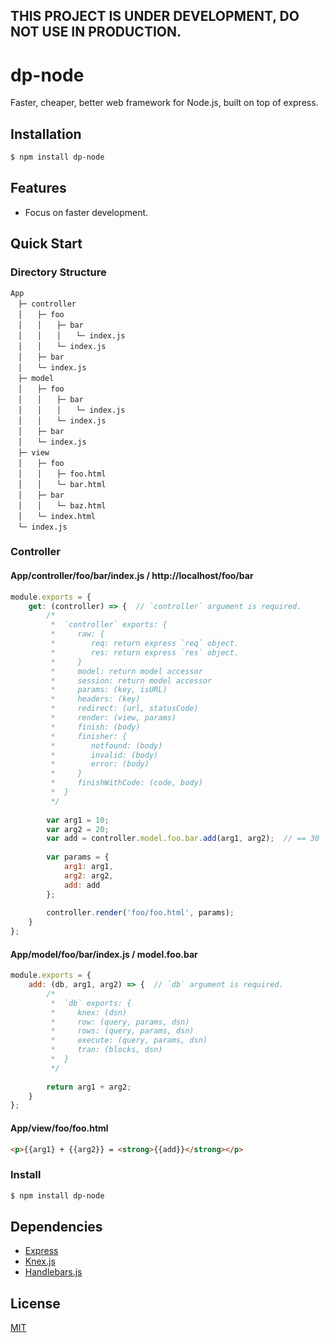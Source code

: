 **THIS PROJECT IS UNDER DEVELOPMENT, DO NOT USE IN PRODUCTION.**
----------------------------------------------------------------

# dp-node

Faster, cheaper, better web framework for Node.js, built on top of express.

## Installation

```bash
$ npm install dp-node
```

## Features

  * Focus on faster development.
  
## Quick Start

### Directory Structure

```
App
　├─ controller
　│　　├─ foo
　│　　│　　├─ bar
　│　　│　　│　　└─ index.js
　│　　│　　└─ index.js
　│　　├─ bar
　│　　└─ index.js
　├─ model
　│　　├─ foo
　│　　│　　├─ bar
　│　　│　　│　　└─ index.js
　│　　│　　└─ index.js
　│　　├─ bar
　│　　└─ index.js
　├─ view
　│　　├─ foo
　│　　│　　├─ foo.html
　│　　│　　└─ bar.html
　│　　├─ bar
　│　　│　　└─ baz.html
　│　　└─ index.html
　└─ index.js
```

### Controller

#### App/controller/foo/bar/index.js / http://localhost/foo/bar

```Javascript
module.exports = {
    get: (controller) => {  // `controller` argument is required.
        /*
         *  `controller` exports: {
         *     raw: {
         *        req: return express `req` object.
         *        res: return express `res` object.
         *     }
         *     model: return model accessor
         *     session: return model accessor
         *     params: (key, isURL)
         *     headers: (key)
         *     redirect: (url, statusCode)
         *     render: (view, params)
         *     finish: (body)
         *     finisher: {
         *        notfound: (body)
         *        invalid: (body)
         *        error: (body)
         *     }
         *     finishWithCode: (code, body)
         *  }
         */
         
        var arg1 = 10;
        var arg2 = 20;
        var add = controller.model.foo.bar.add(arg1, arg2);  // == 30
        
        var params = {
            arg1: arg1,
            arg2: arg2,
            add: add
        };
        
        controller.render('foo/foo.html', params);
    }
};
```

#### App/model/foo/bar/index.js / model.foo.bar

```Javascript
module.exports = {
    add: (db, arg1, arg2) => {  // `db` argument is required.
        /*
         *  `db` exports: {
         *     knex: (dsn)
         *     row: (query, params, dsn)
         *     rows: (query, params, dsn)
         *     execute: (query, params, dsn)
         *     tran: (blocks, dsn)
         *  }
         */
         
        return arg1 + arg2;
    }
};
```

#### App/view/foo/foo.html

```HTML
<p>{{arg1} + {{arg2}} = <strong>{{add}}</strong></p>
```

### Install

```bash
$ npm install dp-node
```

## Dependencies

* [Express](http://expressjs.com)
* [Knex.js](http://knexjs.org)
* [Handlebars.js](http://handlebarsjs.com)

## License

  [MIT](LICENSE)
